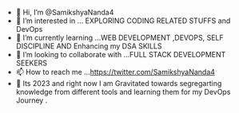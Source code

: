 - 👋 Hi, I’m @SamikshyaNanda4
- 👀 I’m interested in ... EXPLORING CODING RELATED STUFFS and DevOps
- 🌱 I’m currently learning ...WEB DEVELOPMENT ,DEVOPS, SELF DISCIPLINE AND Enhancing my DSA SKILLS
- 💞️ I’m looking to collaborate with ...FULL STACK DEVELOPMENT SEEKERS
- 📫 How to reach me ...https://twitter.com/SamikshyaNanda4
- 🤖 Its 2023 and right now I am Gravitated towards segregarting knowledge from different tools and learning them for my DevOps Journey .

<!---
SamikshyaNanda4/SamikshyaNanda4 is a ✨ special ✨ repository because its `README.md` (this file) appears on your GitHub profile.
You can click the Preview link to take a look at your changes.
--->
